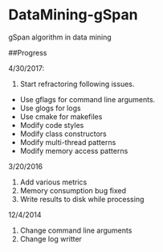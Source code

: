 DataMining-gSpan
==============

gSpan algorithm in data mining

##Progress

4/30/2017:

1. Start refractoring following issues.

- Use gflags for command line arguments.
- Use glogs for logs
- Use cmake for makefiles
- Modify code styles
- Modify class constructors
- Modify multi-thread patterns
- Modify memory access patterns

3/20/2016

1. Add various metrics
2. Memory consumption bug fixed
3. Write results to disk while processing

12/4/2014

1. Change command line arguments
2. Change log writter
